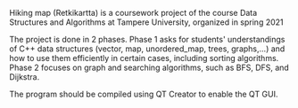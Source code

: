 Hiking map (Retkikartta) is a coursework project of the course Data Structures and Algorithms at Tampere University, organized in spring 2021

The project is done in 2 phases. Phase 1 asks for students' understandings of C++ data structures (vector, map, unordered_map, trees, graphs,...) and how to use them efficiently in certain cases, including sorting algorithms. Phase 2 focuses on graph and searching algorithms, such as BFS, DFS, and Dijkstra.

The program should be compiled using QT Creator to enable the QT GUI.
